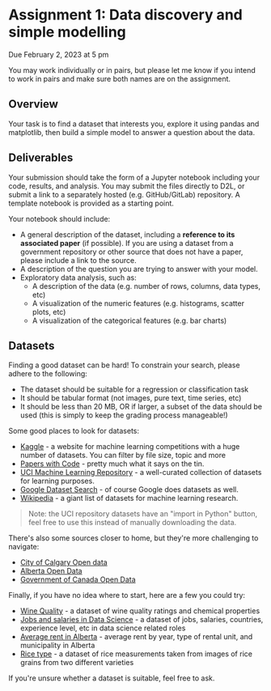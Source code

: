 # Assignment 1: Data discovery and simple modelling
Due February 2, 2023 at 5 pm

You may work individually or in pairs, but please let me know if you intend to work in pairs and make sure both names are on the assignment.

## Overview
Your task is to find a dataset that interests you, explore it using pandas and matplotlib, then build a simple model to answer a question about the data.

## Deliverables
Your submission should take the form of a Jupyter notebook including your code, results, and analysis. You may submit the files directly to D2L, or submit a link to a separately hosted (e.g. GitHub/GitLab) repository. A template notebook is provided as a starting point.

Your notebook should include:
- A general description of the dataset, including a **reference to its associated paper** (if possible). If you are using a dataset from a government repository or other source that does not have a paper, please include a link to the source.
- A description of the question you are trying to answer with your model.
- Exploratory data analysis, such as:
    - A description of the data (e.g. number of rows, columns, data types, etc)
    - A visualization of the numeric features (e.g. histograms, scatter plots, etc)
    - A visualization of the categorical features (e.g. bar charts)


## Datasets
Finding a good dataset can be hard! To constrain your search, please adhere to the following:
- The dataset should be suitable for a regression or classification task
- It should be tabular format (not images, pure text, time series, etc)
- It should be less than 20 MB, OR if larger, a subset of the data should be used (this is simply to keep the grading process manageable!)

Some good places to look for datasets:
- [Kaggle](https://www.kaggle.com/datasets) - a website for machine learning competitions with a huge number of datasets. You can filter by file size, topic and more
- [Papers with Code](https://paperswithcode.com/datasets) - pretty much what it says on the tin.
- [UCI Machine Learning Repository](https://archive.ics.uci.edu/datasets) - a well-curated collection of datasets for learning purposes.
- [Google Dataset Search](https://datasetsearch.research.google.com/) - of course Google does datasets as well.
- [Wikipedia](https://en.wikipedia.org/wiki/List_of_datasets_for_machine-learning_research) - a giant list of datasets for machine learning research.
> Note: the UCI repository datasets have an "import in Python" button, feel free to use this instead of manually downloading the data.

There's also some sources closer to home, but they're more challenging to navigate:
- [City of Calgary Open data](https://data.calgary.ca/)
- [Alberta Open Data](https://open.alberta.ca/opendata)
- [Government of Canada Open Data](https://open.canada.ca/en/open-data)

Finally, if you have no idea where to start, here are a few you could try:
- [Wine Quality](https://archive.ics.uci.edu/dataset/186/wine+quality) - a dataset of wine quality ratings and chemical properties
- [Jobs and salaries in Data Science](https://www.kaggle.com/datasets/hummaamqaasim/jobs-in-data/data) - a dataset of jobs, salaries, countries, experience level, etc in data science related roles
- [Average rent in Alberta](https://open.alberta.ca/opendata/average-rents-by-municipality) - average rent by year, type of rental unit, and municipality in Alberta
- [Rice type](https://archive.ics.uci.edu/dataset/545/rice+cammeo+and+osmancik) - a dataset of rice measurements taken from images of rice grains from two different varieties

If you're unsure whether a dataset is suitable, feel free to ask.